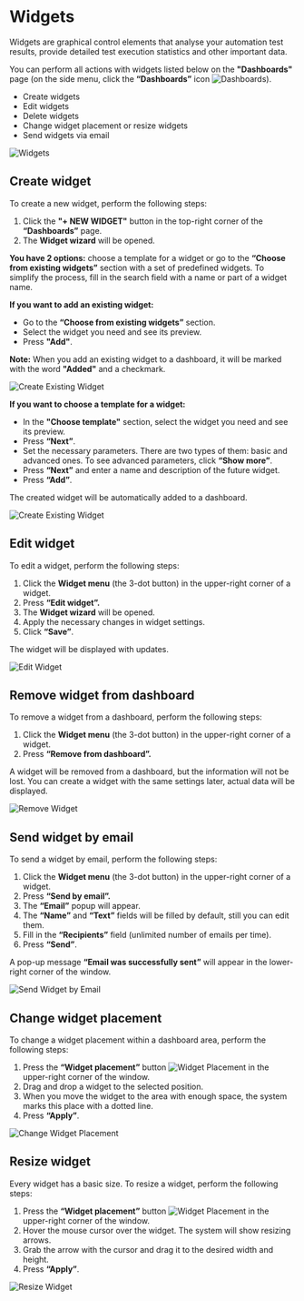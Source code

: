 # Widgets

Widgets are graphical control elements that analyse your automation test results, provide detailed test execution statistics and other important data.

You can perform all actions with widgets listed below on the **"Dashboards"** page (on the side menu, click the **“Dashboards”** icon ![Dashboards](https://github.com/zebrunner/documentation/blob/master/docs/assets/images/dashboards_icon.png?raw=true)).

* Create widgets
* Edit widgets
* Delete widgets
* Change widget placement or resize widgets
* Send widgets via email

![Widgets](https://github.com/zebrunner/documentation/blob/master/docs/assets/images/dashboard_page.png?raw=true)

## Create widget
To create a new widget, perform the following steps:

1. Click the **"+ NEW WIDGET"** button in the top-right corner of the **“Dashboards”** page.
2. The **Widget wizard** will be opened.

**You have 2 options:** choose a template for a widget or go to the **“Choose from existing widgets”** section with a set of predefined widgets. To simplify the process, fill in the search field with a name or part of a widget name. 

**If you want to add an existing widget:**

* Go to the **“Choose from existing widgets”** section.
* Select the widget you need and see its preview.
* Press **"Add"**.

**Note:** When you add an existing widget to a dashboard, it will be marked with the word **"Added"** and a checkmark.

![Create Existing Widget](https://github.com/zebrunner/documentation/blob/master/docs/assets/images/create_widget_from_existing.gif?raw=true)

**If you want to choose a template for a widget:**

  * In the **"Choose template"** section, select the widget you need and see its preview.
  * Press **“Next”**.
  * Set the necessary parameters. There are two types of them: basic and advanced ones. To see advanced parameters, click **“Show more”**.
  * Press **“Next”** and enter a name and description of the future widget.
  * Press **“Add”**.

The created widget will be automatically added to a dashboard.

![Create Existing Widget](https://github.com/zebrunner/documentation/blob/master/docs/assets/images/create_widget_from_templates.gif?raw=true)

## Edit widget
To edit a widget, perform the following steps:

1.	Click the **Widget menu** (the 3-dot button) in the upper-right corner of a widget.
2.	Press **“Edit widget”.**
3.	The **Widget wizard** will be opened.
4.	Apply the necessary changes in widget settings.
5.	Click **“Save”**.

The widget will be displayed with updates.

![Edit Widget](https://github.com/zebrunner/documentation/blob/master/docs/assets/images/edit_widget.gif?raw=true)

## Remove widget from dashboard
To remove a widget from a dashboard, perform the following steps:

1.	Click the **Widget menu** (the 3-dot button) in the upper-right corner of a widget.
2.	Press **“Remove from dashboard”.**

A widget will be removed from a dashboard, but the information will not be lost. You can create a widget with the same settings later, actual data will be displayed.

![Remove Widget](https://github.com/zebrunner/documentation/blob/master/docs/assets/images/remove_widget.gif?raw=true)

## Send widget by email
To send a widget by email, perform the following steps:

1.	Click the **Widget menu** (the 3-dot button) in the upper-right corner of a widget.
2.	Press **“Send by email”.**
3.	The **“Email”** popup will appear.
4.	The **“Name”** and **“Text”** fields will be filled by default, still you can edit them.
5.	Fill in the **“Recipients”** field (unlimited number of emails per time).
6.	Press **“Send”**.

A pop-up message **“Email was successfully sent”** will appear in the lower-right corner of the window.

![Send Widget by Email](https://github.com/zebrunner/documentation/blob/master/docs/assets/images/send_widget_by_email.gif?raw=true)

## Change widget placement 
To change a widget placement within a dashboard area, perform the following steps:

1.	Press the **“Widget placement”** button ![Widget Placement](https://github.com/zebrunner/documentation/blob/master/docs/assets/images/widget_placement_icon.png?raw=true) in the upper-right corner of the window.
2.	Drag and drop a widget to the selected position.
3.	When you move the widget to the area with enough space, the system marks this place with a dotted line.
4.	Press **“Apply”**.

![Change Widget Placement](https://github.com/zebrunner/documentation/blob/master/docs/assets/images/change_widget_placement.gif?raw=true)

## Resize widget
 
Every widget has a basic size. To resize a widget, perform the following steps:

1.	Press the **“Widget placement”** button ![Widget Placement](https://github.com/zebrunner/documentation/blob/master/docs/assets/images/widget_placement_icon.png?raw=true) in the upper-right corner of the window.
2.	Hover the mouse cursor over the widget. The system will show resizing arrows.
3.	Grab the arrow with the cursor and drag it to the desired width and height.
4.	Press **“Apply”**.

![Resize Widget](https://github.com/zebrunner/documentation/blob/master/docs/assets/images/resize_widget.gif?raw=true) 
